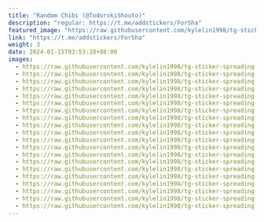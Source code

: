 ```yaml
---
title: "Random Chibi (@TodorokiShouto)"
description: "regular: https://t.me/addstickers/ForSha"
featured_image: "https://raw.githubusercontent.com/kylelin1998/tg-sticker-spreading-worldwide-images/main/img/828fe578-4e72-4882-ba06-8a17b96d3a53.jpg"
link: "https://t.me/addstickers/ForSha"
weight: 3
date: 2024-01-15T03:53:28+08:00
images:
  - https://raw.githubusercontent.com/kylelin1998/tg-sticker-spreading-worldwide-images/main/img/828fe578-4e72-4882-ba06-8a17b96d3a53.jpg
  - https://raw.githubusercontent.com/kylelin1998/tg-sticker-spreading-worldwide-images/main/img/06967f24-36df-4214-bcd2-553291062c2a.jpg
  - https://raw.githubusercontent.com/kylelin1998/tg-sticker-spreading-worldwide-images/main/img/45be2324-e5e9-4de6-934b-33a120acd5c2.jpg
  - https://raw.githubusercontent.com/kylelin1998/tg-sticker-spreading-worldwide-images/main/img/6d03887d-19c4-4b86-ba80-0ca406570d19.jpg
  - https://raw.githubusercontent.com/kylelin1998/tg-sticker-spreading-worldwide-images/main/img/0f59874f-b432-4740-8f5e-48bb500196f6.jpg
  - https://raw.githubusercontent.com/kylelin1998/tg-sticker-spreading-worldwide-images/main/img/617a0173-f894-43a2-97c7-9d1c53fd1cfa.jpg
  - https://raw.githubusercontent.com/kylelin1998/tg-sticker-spreading-worldwide-images/main/img/e8def329-e7f7-4aa0-a9c1-408d244a4d14.jpg
  - https://raw.githubusercontent.com/kylelin1998/tg-sticker-spreading-worldwide-images/main/img/1571f1bc-2639-4d8d-be20-882a347718f0.jpg
  - https://raw.githubusercontent.com/kylelin1998/tg-sticker-spreading-worldwide-images/main/img/ce185661-943d-4b27-a4db-19b3e82ac19f.jpg
  - https://raw.githubusercontent.com/kylelin1998/tg-sticker-spreading-worldwide-images/main/img/4674abaf-da37-472c-89a9-ee34698232e3.jpg
  - https://raw.githubusercontent.com/kylelin1998/tg-sticker-spreading-worldwide-images/main/img/ab2649d2-3bc5-4014-9356-b27aac8e228f.jpg
  - https://raw.githubusercontent.com/kylelin1998/tg-sticker-spreading-worldwide-images/main/img/af6f0be2-db09-481f-97df-a02cffd8c8cb.jpg
  - https://raw.githubusercontent.com/kylelin1998/tg-sticker-spreading-worldwide-images/main/img/4104b070-03bf-4f64-8d5b-eac7fa31edb9.jpg
  - https://raw.githubusercontent.com/kylelin1998/tg-sticker-spreading-worldwide-images/main/img/4c28d2f8-c54f-4457-b6fe-2016eb61f5f9.jpg
  - https://raw.githubusercontent.com/kylelin1998/tg-sticker-spreading-worldwide-images/main/img/2895781a-5dc4-45d7-8c9d-9e6c1e1c83db.jpg
  - https://raw.githubusercontent.com/kylelin1998/tg-sticker-spreading-worldwide-images/main/img/7d859bc3-cf3c-4a76-a794-2794520b5b6e.jpg
  - https://raw.githubusercontent.com/kylelin1998/tg-sticker-spreading-worldwide-images/main/img/f306df8e-46e9-406f-9c81-16de4e26676c.jpg
  - https://raw.githubusercontent.com/kylelin1998/tg-sticker-spreading-worldwide-images/main/img/3d758184-107d-48d3-997a-f6e49f8784c6.jpg
  - https://raw.githubusercontent.com/kylelin1998/tg-sticker-spreading-worldwide-images/main/img/901646e4-0e3a-40e2-8064-748603bc359d.jpg
  - https://raw.githubusercontent.com/kylelin1998/tg-sticker-spreading-worldwide-images/main/img/e876ed22-b47f-4673-87c4-a8bc0f95dd75.jpg
---
```

